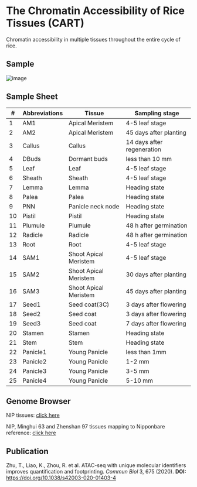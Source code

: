 # The Chromatin Accessibility of Rice Tissues (CART)
Chromatin accessibility in multiple tissues throughout the entire cycle of rice.
## Sample

![image]( https://github.com/tzhu-bio/CART/blob/main/png/sample.png)


## Sample Sheet
| # |  Abbreviations  | Tissue | Sampling stage|
|  ---- |  ----  | ----  | ----  |
| 1 | AM1  | Apical Meristem | 4-5 leaf stage |
| 2 | AM2  | Apical Meristem | 45 days after planting |
| 3 | Callus | Callus | 14 days after regeneration |
| 4 | DBuds | Dormant buds | less than 10 mm |
| 5 | Leaf | Leaf | 4-5 leaf stage |
| 6 | Sheath | Sheath | 4-5 leaf stage |
| 7 | Lemma | Lemma | Heading state |
| 8 | Palea | Palea | Heading state |
| 9 | PNN | Panicle neck node | Heading state |
| 10 | Pistil | Pistil | Heading state |
| 11 | Plumule | Plumule | 48 h after germination |
| 12 | Radicle | Radicle | 48 h after germination |
| 13 | Root | Root | 4-5 leaf stage |
| 14 | SAM1| Shoot Apical Meristem | 4-5 leaf stage |
| 15 | SAM2| Shoot Apical Meristem | 30 days after planting |
| 16 | SAM3| Shoot Apical Meristem | 45 days after planting |
| 17 | Seed1 | Seed coat(3C) | 3 days after flowering |
| 18 | Seed2 | Seed coat | 3 days after flowering |
| 19 | Seed3 | Seed coat | 7 days after flowering |
| 20 | Stamen | Stamen | Heading state |
| 21 | Stem | Stem | Heading state | 
| 22 | Panicle1 | Young Panicle | less than 1mm |
| 23 | Panicle2 | Young Panicle | 1-2 mm |
| 24 | Panicle3 | Young Panicle | 3-5 mm |
| 25 | Panicle4 | Young Panicle | 5-10 mm |

## Genome Browser
NIP tissues: [click here](https://biobigdata.nju.edu.cn/browser/?genome=oryza_sativa&gftk=pcGene,full&datahub=http://biobigdata.nju.edu.cn/browser/chiphub/NIP_Final.json)


NIP, Minghui 63 and Zhenshan 97 tissues mapping to Nipponbare reference: [click here](https://biobigdata.nju.edu.cn/browser/?genome=oryza_sativa&gftk=pcGene,full&datahub=http://biobigdata.nju.edu.cn/browser/t/zhuTao_NIP_Ref_TFBS_LASTZ.json)

## Publication
Zhu, T., Liao, K., Zhou, R. et al. ATAC-seq with unique molecular identifiers improves quantification and footprinting. *Commun Biol* 3, 675 (2020).
**DOI:** https://doi.org/10.1038/s42003-020-01403-4
